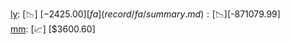 [ly](record/ly/summary.md): [📉] [$-2425.00]  
[fa](record/fa/summary.md): [📉] [$-871079.99]  
[mm](record/mm/summary.md): [📈] [$3600.60]  
